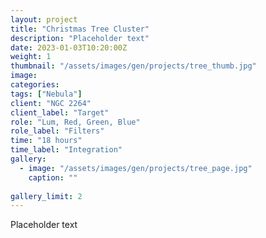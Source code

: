 ```yaml
---
layout: project
title: "Christmas Tree Cluster"
description: "Placeholder text"
date: 2023-01-03T10:20:00Z
weight: 1
thumbnail: "/assets/images/gen/projects/tree_thumb.jpg"
image: 
categories: 
tags: ["Nebula"]
client: "NGC 2264"
client_label: "Target"
role: "Lum, Red, Green, Blue"
role_label: "Filters"
time: "18 hours"
time_label: "Integration"
gallery:
  - image: "/assets/images/gen/projects/tree_page.jpg"
    caption: ""
  
gallery_limit: 2
---
```


Placeholder text